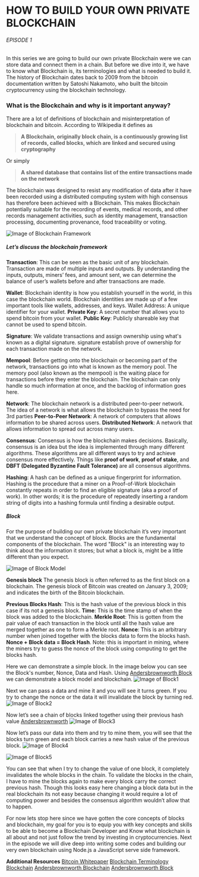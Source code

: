 # HOW TO BUILD YOUR OWN PRIVATE BLOCKCHAIN

###### EPISODE 1

In this series we are going to build our own private Blockchain were we can store data and connect them in a chain.
But before we dive into it, we have to know what Blockchain is, its terminologies and what is needed to build it.
The history of Blockchain dates back to 2009 from the bitcoin documentation written by Satoshi Nakamoto, who built the bitcoin cryptocurrency using the blockchain technology.

### What is the Blockchain and why is it important anyway?

There are a lot of definitions of blockchain and misinterpretation of blockchain and bitcoin. 
According to Wikipedia it defines as
>**A Blockchain, originally block chain, is a continuously growing list of records, called blocks, which are linked and secured using cryptography**

Or simply 
>**A shared database that contains list of the entire transactions made on the network**

The blockchain was designed to resist any modification of data after it have been recorded using a distributed computing system with high consensus has therefore been achieved with a Blockchain. This makes Blockchain potentially suitable for the recording of events, medical records, and other records management activities, such as identity management, transaction processing, documenting provenance, food traceability or voting.

![Image of Blockchain Framework](https://drive.google.com/uc?export=view&id=1fB-wiyWiZKAfyMR3rqjQHU-O96KHUFJQ)

##### Let’s discuss the blockchain framework

**Transaction**: This can be seen as the basic unit of any blockchain. Transaction are made of multiple inputs and outputs. By understanding the inputs, outputs, miners’ fees, and amount sent, we can determine the balance of user’s wallets before and after transactions are made.

**Wallet**: Blockchain identity is how you establish yourself in the world, in this case the blockchain world. Blockchain identities are made up of a few important tools like wallets, addresses, and keys. Wallet Address: A unique identifier for your wallet. **Private Key**: A secret number that allows you to spend bitcoin from your wallet. **Public Key**: Publicly shareable key that cannot be used to spend bitcoin. 

**Signature**: We validate transactions and assign ownership using what's known as a digital signature. signature establish prove of ownership for each transaction made on the network.

**Mempool**: Before getting onto the blockchain or becoming part of the network, transactions go into what is known as the memory pool. The memory pool (also known as the mempool) is the waiting place for transactions before they enter the blockchain. The blockchain can only handle so much information at once, and the backlog of information goes here.

**Network**: The blockchain network is a distributed peer-to-peer network. The idea of a network is what allows the blockchain to bypass the need for 3rd parties **Peer-to-Peer Network**: A network of computers that allows information to be shared across users. **Distributed Network**: A network that allows information to spread out across many users.

**Consensus**: Consensus is how the blockchain makes decisions. Basically, consensus is an idea but the idea is implemented through many different algorithms. These algorithms are all different ways to try and achieve consensus more effectively. Things like **proof of work**, **proof of stake**, and **DBFT (Delegated Byzantine Fault Tolerance)** are all consensus algorithms.

**Hashing**: A hash can be defined as a unique fingerprint for information. Hashing is the procedure that a miner on a Proof-of-Work blockchain constantly repeats in order to find an eligible signature (aka a proof of work). In other words; it is the procedure of repeatedly inserting a random string of digits into a hashing formula until finding a desirable output.

##### Block

For the purpose of building our own private blockchain it’s very important that we understand the concept of block.
Blocks are the fundamental components of the blockchain. The word "Block" is an interesting way to think about the information it stores; but what a block is, might be a little different than you expect.

![Image of Block Model](https://drive.google.com/uc?export=view&id=1q4-rpacLe3zyL2OI4-bMUvl5MEElCZwT)

**Genesis block**
The genesis block is often referred to as the first block on a blockchain. The genesis block of Bitcoin was created on January 3, 2009; and indicates the birth of the Bitcoin blockchain.

**Previous Blocks Hash**: This is the hash value of the previous block in this case if its not a genesis block.
**Time**: This is the time stamp of when the block was added to the blockchain.
**Merkle Root**: This is gotten from the pair value of each transaction in the block until all the hash value are merged together as one to form a Merkle root.
**Nonce**: This is an arbitrary number when joined together with the blocks data to form the blocks hash. **Nonce + Block data = Block Hash**. Note: this is important in mining, where the miners try to guess the nonce of the block using computing to get the blocks hash.

Here we can demonstrate a simple block. In the image below you can see the Block's number, Nonce, Data and Hash.
Using [Andersbrownworth Block](https://andersbrownworth.com/block/block) we can demonstrate a block model and blockchain. 
![Image of Block1](https://drive.google.com/uc?export=view&id=1qOsU1ZAmTsAfGpGtIxqQEqVT9hnPrJvp)

Next we can pass a data and mine it and you will see it turns green. If you try to change the nonce or the data it will invalidate the block by turning red.
![Image of Block2](https://drive.google.com/uc?export=view&id=1P77ejZvLP1uljrrED19yS1uTLMt8MXW6)

Now let’s see a chain of blocks linked together using their previous hash value
[Andersbrownworth](https://andersbrownworth.com/blockchain/blockchain)
![Image of Block3](https://drive.google.com/uc?export=view&id=1VlwvPzT4UTF8WfswdXa3LPizIkX8jcCr)

Now let’s pass our data into them and try to mine them, you will see that the blocks turn green and each block carries a new hash value of the previous block.
![Image of Block4](https://drive.google.com/uc?export=view&id=1L-hutuRLOsYpZR7T7h2gsHplCy77qF9b)

![Image of Block5](https://drive.google.com/uc?export=view&id=1tlnOPdJjLKn-j0K2JqJqPffaGFxbAU4u)

You can see that when I try to change the value of one block, it completely invalidates the whole blocks in the chain. To validate the blocks in the chain, I have to mine the blocks again to make every block carry the correct previous hash.
Though this looks easy here changing a block data but in the real blockchain its not easy because changing it would require a lot of computing power and besides the consensus algorithm wouldn’t allow that to happen.

For now lets stop here since we have gotten the core concepts of blocks and blockchain, my goal for you is to equip you with key concepts and skills to be able to become a Blockchain Developer and Know what blockchain is all about and not just follow the trend by investing in cryptocurrencies.
Next in the episode we will dive deep into writing some codes and building our very own blockchain using Node.js a JavaScript serve side framework.

**Additional Resources**
[Bitcoin Whitepaper](https://bitcoin.org/bitcoin.pdf)
[Blockchain Terminology](https://blog.goodaudience.com/blockchain-terminology-d903758d6bd)
[Blockchain](https://en.wikipedia.org/wiki/Blockchain)
[Andersbrownworth  Blockchain](https://andersbrownworth.com/blockchain/blockchain)
[Andersbrownworth Block](https://andersbrownworth.com/block/block)


